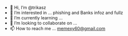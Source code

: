- 👋 Hi, I’m @trikasz
- 👀 I’m interested in ... phishing and Banks infoz and fullz
- 🌱 I’m currently learning ...
- 💞️ I’m looking to collaborate on ...
- 📫 How to reach me ... memexy60@gmail.com 

<!---
trikasz/trikasz is a ✨ special ✨ repository because its `README.md` (this file) appears on your GitHub profile.
You can click the Preview link to take a look at your changes.
--->
